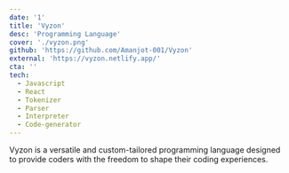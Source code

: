 ```yaml
---
date: '1'
title: 'Vyzon'
desc: 'Programming Language'
cover: './vyzon.png'
github: 'https://github.com/Amanjot-001/Vyzon'
external: 'https://vyzon.netlify.app/'
cta: ''
tech:
  - Javascript
  - React
  - Tokenizer
  - Parser
  - Interpreter
  - Code-generator
---
```


Vyzon is a versatile and custom-tailored programming language designed to provide coders with the freedom to shape their coding experiences.
